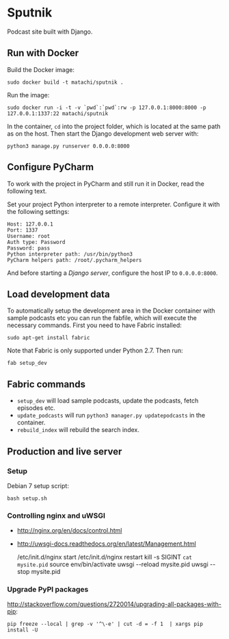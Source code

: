 # Sputnik

Podcast site built with Django.

## Run with Docker

Build the Docker image:

    sudo docker build -t matachi/sputnik .

Run the image:

    sudo docker run -i -t -v `pwd`:`pwd`:rw -p 127.0.0.1:8000:8000 -p 127.0.0.1:1337:22 matachi/sputnik

In the container, `cd` into the project folder, which is located at the same
path as on the host. Then start the Django development web server with:

    python3 manage.py runserver 0.0.0.0:8000

## Configure PyCharm

To work with the project in PyCharm and still run it in Docker, read the
following text.

Set your project Python interpreter to a remote interpreter. Configure it with
the following settings:

    Host: 127.0.0.1
    Port: 1337
    Username: root
    Auth type: Password
    Password: pass
    Python interpreter path: /usr/bin/python3
    PyCharm helpers path: /root/.pycharm_helpers

And before starting a *Django server*, configure the host IP to `0.0.0.0:8000`.

## Load development data

To automatically setup the development area in the Docker container with sample
podcasts etc you can run the fabfile, which will execute the necessary
commands. First you need to have Fabric installed:

    sudo apt-get install fabric

Note that Fabric is only supported under Python 2.7. Then run:

    fab setup_dev

## Fabric commands

* `setup_dev` will load sample podcasts, update the podcasts, fetch episodes
  etc.
* `update_podcasts` will run `python3 manager.py updatepodcasts` in the
  container.
* `rebuild_index` will rebuild the search index.

## Production and live server

### Setup

Debian 7 setup script:

    bash setup.sh

### Controlling nginx and uWSGI

* <http://nginx.org/en/docs/control.html>
* <http://uwsgi-docs.readthedocs.org/en/latest/Management.html>

    /etc/init.d/nginx start
    /etc/init.d/nginx restart
    kill -s SIGINT `cat mysite.pid`
    source env/bin/activate
    uwsgi --reload mysite.pid
    uwsgi --stop mysite.pid

### Upgrade PyPI packages

<http://stackoverflow.com/questions/2720014/upgrading-all-packages-with-pip>:

    pip freeze --local | grep -v '^\-e' | cut -d = -f 1  | xargs pip install -U
